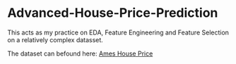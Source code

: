 # Advanced-House-Price-Prediction

This acts as my practice on EDA, Feature Engineering and Feature Selection on a relatively complex datasset.

The dataset can befound here: [Ames House Price](https://www.kaggle.com/competitions/house-prices-advanced-regression-techniques/data)
